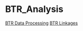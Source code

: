 # BTR_Analysis

[BTR Data Processing](https://mlolita26.github.io/BTR_Analysis/0_Processing.html)
[BTR Linkages](https://mlolita26.github.io/BTR_Analysis/2_Linkages.html)
